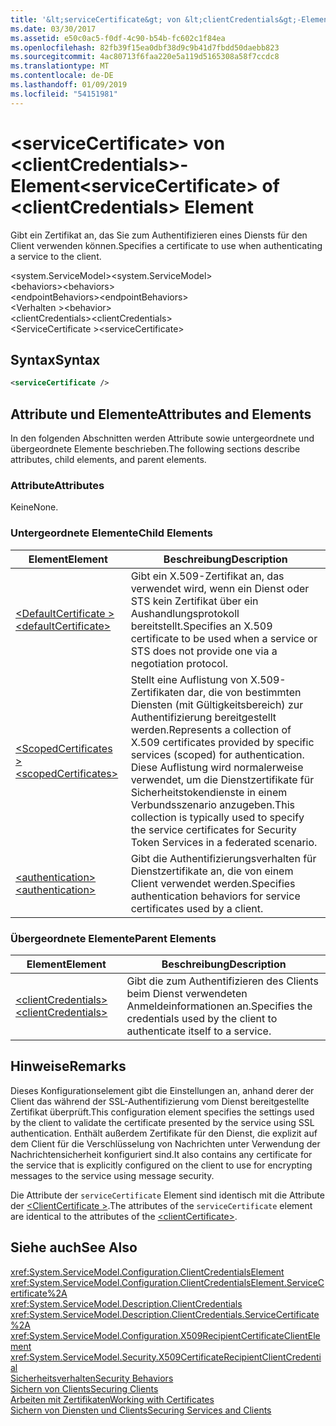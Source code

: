 ```yaml
---
title: '&lt;serviceCertificate&gt; von &lt;clientCredentials&gt;-Element'
ms.date: 03/30/2017
ms.assetid: e50c0ac5-f0df-4c90-b54b-fc602c1f84ea
ms.openlocfilehash: 82fb39f15ea0dbf38d9c9b41d7fbdd50daebb823
ms.sourcegitcommit: 4ac80713f6faa220e5a119d5165308a58f7ccdc8
ms.translationtype: MT
ms.contentlocale: de-DE
ms.lasthandoff: 01/09/2019
ms.locfileid: "54151981"
---
```

# <a name="ltservicecertificategt-of-ltclientcredentialsgt-element"></a><span data-ttu-id="cd107-102">&lt;serviceCertificate&gt; von &lt;clientCredentials&gt;-Element</span><span class="sxs-lookup"><span data-stu-id="cd107-102">&lt;serviceCertificate&gt; of &lt;clientCredentials&gt; Element</span></span>
<span data-ttu-id="cd107-103">Gibt ein Zertifikat an, das Sie zum Authentifizieren eines Diensts für den Client verwenden können.</span><span class="sxs-lookup"><span data-stu-id="cd107-103">Specifies a certificate to use when authenticating a service to the client.</span></span>  
  
 <span data-ttu-id="cd107-104">\<system.ServiceModel></span><span class="sxs-lookup"><span data-stu-id="cd107-104">\<system.ServiceModel></span></span>  
<span data-ttu-id="cd107-105">\<behaviors></span><span class="sxs-lookup"><span data-stu-id="cd107-105">\<behaviors></span></span>  
<span data-ttu-id="cd107-106">\<endpointBehaviors></span><span class="sxs-lookup"><span data-stu-id="cd107-106">\<endpointBehaviors></span></span>  
<span data-ttu-id="cd107-107">\<Verhalten ></span><span class="sxs-lookup"><span data-stu-id="cd107-107">\<behavior></span></span>  
<span data-ttu-id="cd107-108">\<clientCredentials></span><span class="sxs-lookup"><span data-stu-id="cd107-108">\<clientCredentials></span></span>  
<span data-ttu-id="cd107-109">\<ServiceCertificate ></span><span class="sxs-lookup"><span data-stu-id="cd107-109">\<serviceCertificate></span></span>  
  
## <a name="syntax"></a><span data-ttu-id="cd107-110">Syntax</span><span class="sxs-lookup"><span data-stu-id="cd107-110">Syntax</span></span>  
  
```xml  
<serviceCertificate />
```  
  
## <a name="attributes-and-elements"></a><span data-ttu-id="cd107-111">Attribute und Elemente</span><span class="sxs-lookup"><span data-stu-id="cd107-111">Attributes and Elements</span></span>  
 <span data-ttu-id="cd107-112">In den folgenden Abschnitten werden Attribute sowie untergeordnete und übergeordnete Elemente beschrieben.</span><span class="sxs-lookup"><span data-stu-id="cd107-112">The following sections describe attributes, child elements, and parent elements.</span></span>  
  
### <a name="attributes"></a><span data-ttu-id="cd107-113">Attribute</span><span class="sxs-lookup"><span data-stu-id="cd107-113">Attributes</span></span>  
 <span data-ttu-id="cd107-114">Keine</span><span class="sxs-lookup"><span data-stu-id="cd107-114">None.</span></span>  
  
### <a name="child-elements"></a><span data-ttu-id="cd107-115">Untergeordnete Elemente</span><span class="sxs-lookup"><span data-stu-id="cd107-115">Child Elements</span></span>  
  
|<span data-ttu-id="cd107-116">Element</span><span class="sxs-lookup"><span data-stu-id="cd107-116">Element</span></span>|<span data-ttu-id="cd107-117">Beschreibung</span><span class="sxs-lookup"><span data-stu-id="cd107-117">Description</span></span>|  
|-------------|-----------------|  
|[<span data-ttu-id="cd107-118">\<DefaultCertificate ></span><span class="sxs-lookup"><span data-stu-id="cd107-118">\<defaultCertificate></span></span>](../../../../../docs/framework/configure-apps/file-schema/wcf/defaultcertificate-element.md)|<span data-ttu-id="cd107-119">Gibt ein X.509-Zertifikat an, das verwendet wird, wenn ein Dienst oder STS kein Zertifikat über ein Aushandlungsprotokoll bereitstellt.</span><span class="sxs-lookup"><span data-stu-id="cd107-119">Specifies an X.509 certificate to be used when a service or STS does not provide one via a negotiation protocol.</span></span>|  
|[<span data-ttu-id="cd107-120">\<ScopedCertificates ></span><span class="sxs-lookup"><span data-stu-id="cd107-120">\<scopedCertificates></span></span>](../../../../../docs/framework/configure-apps/file-schema/wcf/scopedcertificates-element.md)|<span data-ttu-id="cd107-121">Stellt eine Auflistung von X.509-Zertifikaten dar, die von bestimmten Diensten (mit Gültigkeitsbereich) zur Authentifizierung bereitgestellt werden.</span><span class="sxs-lookup"><span data-stu-id="cd107-121">Represents a collection of X.509 certificates provided by specific services (scoped) for authentication.</span></span> <span data-ttu-id="cd107-122">Diese Auflistung wird normalerweise verwendet, um die Dienstzertifikate für Sicherheitstokendienste in einem Verbundsszenario anzugeben.</span><span class="sxs-lookup"><span data-stu-id="cd107-122">This collection is typically used to specify the service certificates for Security Token Services in a federated scenario.</span></span>|  
|[<span data-ttu-id="cd107-123">\<authentication></span><span class="sxs-lookup"><span data-stu-id="cd107-123">\<authentication></span></span>](../../../../../docs/framework/configure-apps/file-schema/wcf/authentication-of-servicecertificate-element.md)|<span data-ttu-id="cd107-124">Gibt die Authentifizierungsverhalten für Dienstzertifikate an, die von einem Client verwendet werden.</span><span class="sxs-lookup"><span data-stu-id="cd107-124">Specifies authentication behaviors for service certificates used by a client.</span></span>|  
  
### <a name="parent-elements"></a><span data-ttu-id="cd107-125">Übergeordnete Elemente</span><span class="sxs-lookup"><span data-stu-id="cd107-125">Parent Elements</span></span>  
  
|<span data-ttu-id="cd107-126">Element</span><span class="sxs-lookup"><span data-stu-id="cd107-126">Element</span></span>|<span data-ttu-id="cd107-127">Beschreibung</span><span class="sxs-lookup"><span data-stu-id="cd107-127">Description</span></span>|  
|-------------|-----------------|  
|[<span data-ttu-id="cd107-128">\<clientCredentials></span><span class="sxs-lookup"><span data-stu-id="cd107-128">\<clientCredentials></span></span>](../../../../../docs/framework/configure-apps/file-schema/wcf/clientcredentials.md)|<span data-ttu-id="cd107-129">Gibt die zum Authentifizieren des Clients beim Dienst verwendeten Anmeldeinformationen an.</span><span class="sxs-lookup"><span data-stu-id="cd107-129">Specifies the credentials used by the client to authenticate itself to a service.</span></span>|  
  
## <a name="remarks"></a><span data-ttu-id="cd107-130">Hinweise</span><span class="sxs-lookup"><span data-stu-id="cd107-130">Remarks</span></span>  
 <span data-ttu-id="cd107-131">Dieses Konfigurationselement gibt die Einstellungen an, anhand derer der Client das während der SSL-Authentifizierung vom Dienst bereitgestellte Zertifikat überprüft.</span><span class="sxs-lookup"><span data-stu-id="cd107-131">This configuration element specifies the settings used by the client to validate the certificate presented by the service using SSL authentication.</span></span> <span data-ttu-id="cd107-132">Enthält außerdem Zertifikate für den Dienst, die explizit auf dem Client für die Verschlüsselung von Nachrichten unter Verwendung der Nachrichtensicherheit konfiguriert sind.</span><span class="sxs-lookup"><span data-stu-id="cd107-132">It also contains any certificate for the service that is explicitly configured on the client to use for encrypting messages to the service using message security.</span></span>  
  
 <span data-ttu-id="cd107-133">Die Attribute der `serviceCertificate` Element sind identisch mit die Attribute der [ \<ClientCertificate >](../../../../../docs/framework/configure-apps/file-schema/wcf/clientcertificate-of-clientcredentials-element.md).</span><span class="sxs-lookup"><span data-stu-id="cd107-133">The attributes of the `serviceCertificate` element are identical to the attributes of the [\<clientCertificate>](../../../../../docs/framework/configure-apps/file-schema/wcf/clientcertificate-of-clientcredentials-element.md).</span></span>  
  
## <a name="see-also"></a><span data-ttu-id="cd107-134">Siehe auch</span><span class="sxs-lookup"><span data-stu-id="cd107-134">See Also</span></span>  
 <xref:System.ServiceModel.Configuration.ClientCredentialsElement>  
 <xref:System.ServiceModel.Configuration.ClientCredentialsElement.ServiceCertificate%2A>  
 <xref:System.ServiceModel.Description.ClientCredentials>  
 <xref:System.ServiceModel.Description.ClientCredentials.ServiceCertificate%2A>  
 <xref:System.ServiceModel.Configuration.X509RecipientCertificateClientElement>  
 <xref:System.ServiceModel.Security.X509CertificateRecipientClientCredential>  
 [<span data-ttu-id="cd107-135">Sicherheitsverhalten</span><span class="sxs-lookup"><span data-stu-id="cd107-135">Security Behaviors</span></span>](../../../../../docs/framework/wcf/feature-details/security-behaviors-in-wcf.md)  
 [<span data-ttu-id="cd107-136">Sichern von Clients</span><span class="sxs-lookup"><span data-stu-id="cd107-136">Securing Clients</span></span>](../../../../../docs/framework/wcf/securing-clients.md)  
 [<span data-ttu-id="cd107-137">Arbeiten mit Zertifikaten</span><span class="sxs-lookup"><span data-stu-id="cd107-137">Working with Certificates</span></span>](../../../../../docs/framework/wcf/feature-details/working-with-certificates.md)  
 [<span data-ttu-id="cd107-138">Sichern von Diensten und Clients</span><span class="sxs-lookup"><span data-stu-id="cd107-138">Securing Services and Clients</span></span>](../../../../../docs/framework/wcf/feature-details/securing-services-and-clients.md)
